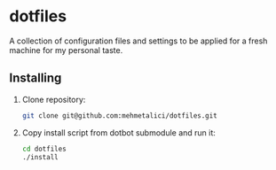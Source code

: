 # dotfiles
A collection of configuration files and settings to be applied for a fresh machine for my personal taste.

## Installing
1. Clone repository:
    ```bash
    git clone git@github.com:mehmetalici/dotfiles.git
    ```
2. Copy install script from dotbot submodule and run it:
    ```bash
    cd dotfiles
    ./install
    ```
